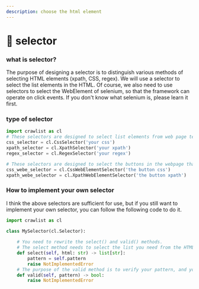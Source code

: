 ```yaml
---
description: choose the html element
---
```


# 🤞 selector

### what is selector?

The purpose of designing a selector is to distinguish various methods of selecting HTML elements (xpath, CSS, regex). We will use a selector to select the list elements in the HTML. Of course, we also need to use selectors to select the WebElement of selenium, so that the framework can operate on click events. If you don't know what selenium is, please learn it first.

### type of selector

```python
import crawlist as cl
# These selectors are designed to select list elements from web page text
css_selector = cl.CssSelector('your css')
xpath_selector = cl.XpathSelector('your xpath')
regex_selector = cl.RegexSelector('your regex')

# These selectors are designed to select the buttons in the webpage that involve data increment
css_webe_selector = cl.CssWebElementSelector('the button css')
xpath_webe_selector = cl.XpathWebElementSelector('the button xpath')
```

### How to implement your own selector

I think the above selectors are sufficient for use, but if you still want to implement your own selector, you can follow the following code to do it.

```python
import crawlist as cl

class MySelector(cl.Selector):
    
    # You need to rewrite the select() and valid() methods.
    # The select method needs to select the list you need from the HTML text.
    def select(self, html: str) -> list[str]:
        pattern = self.pattern
        raise NotImplementedError
    # The purpose of the valid method is to verify your pattern, and you can also ignore it.
    def valid(self, pattern) -> bool:
        raise NotImplementedError
```
